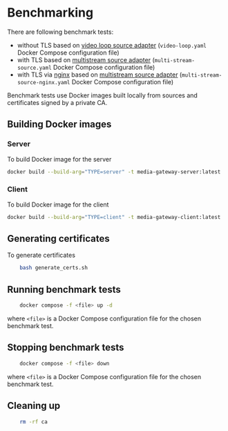 # Benchmarking

There are following benchmark tests:

* without TLS based
  on [video loop source adapter](https://docs.savant-ai.io/develop/savant_101/10_adapters.html#video-loop-source-adapter) (`video-loop.yaml`
  Docker Compose configuration file)
* with TLS based
  on [multistream source adapter](https://docs.savant-ai.io/develop/savant_101/10_adapters.html#multi-stream-source-adapter) (`multi-stream-source.yaml`
  Docker Compose configuration file)
* with TLS via [nginx](https://nginx.org/) based
  on [multistream source adapter](https://docs.savant-ai.io/develop/savant_101/10_adapters.html#multi-stream-source-adapter) (`multi-stream-source-nginx.yaml`
  Docker Compose configuration file)

Benchmark tests use Docker images built locally from sources and certificates signed by a private CA.

## Building Docker images

### Server

To build Docker image for the server

```bash
docker build --build-arg="TYPE=server" -t media-gateway-server:latest ..
```

### Client

To build Docker image for the client

```bash
docker build --build-arg="TYPE=client" -t media-gateway-client:latest ..
```

## Generating certificates

To generate certificates

```bash
    bash generate_certs.sh
```

## Running benchmark tests

```bash
    docker compose -f <file> up -d
```

where `<file>` is a Docker Compose configuration file for the chosen benchmark test.

## Stopping benchmark tests

```bash
    docker compose -f <file> down
```

where `<file>` is a Docker Compose configuration file for the chosen benchmark test.

## Cleaning up

```bash
    rm -rf ca
```
